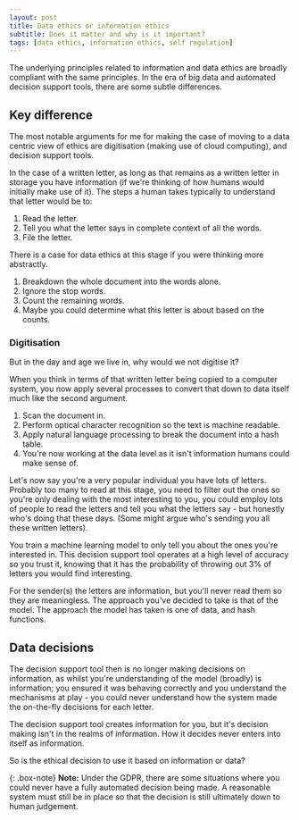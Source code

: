 ```yaml
---
layout: post
title: Data ethics or information ethics
subtitle: Does it matter and why is it important?
tags: [data ethics, information ethics, self regulation]
---
```


The underlying principles related to information and data ethics are broadly compliant with the same principles. In the era of big data and automated decision support tools, there are some subtle differences.

## Key difference

The most notable arguments for me for making the case of moving to a data centric view of ethics are digitisation (making use of cloud computing), and decision support tools.

In the case of a written letter, as long as that remains as a written letter in storage you have information (if we're thinking of how humans would initially make use of it). The steps a human takes typically to understand that letter would be to:

1. Read the letter.
2. Tell you what the letter says in complete context of all the words.
3. File the letter.

There is a case for data ethics at this stage if you were thinking more abstractly.

1. Breakdown the whole document into the words alone.
2. Ignore the stop words.
3. Count the remaining words.
4. Maybe you could determine what this letter is about based on the counts.

### Digitisation
But in the day and age we live in, why would we not digitise it?

When you think in terms of that written letter being copied to a computer system, you now apply several processes to convert that down to data itself much like the second argument.

1. Scan the document in.
2. Perform optical character recognition so the text is machine readable.
3. Apply natural language processing to break the document into a hash table.
4. You're now working at the data level as it isn't information humans could make sense of.

Let's now say you're a very popular individual you have lots of letters. Probably too many to read at this stage, you need to filter out the ones so you're only dealing with the most interesting to you, you could employ lots of people to read the letters and tell you what the letters say - but honestly who's doing that these days. (Some might argue who's sending you all these written letters).

You train a machine learning model to only tell you about the ones you're interested in. This decision support tool operates at a high level of accuracy so you trust it, knowing that it has the probability of throwing out 3% of letters you would find interesting.

For the sender(s) the letters are information, but you'll never read them so they are meaningless. The approach you've decided to take is that of the model. The approach the model has taken is one of data, and hash functions.

## Data decisions

The decision support tool then is no longer making decisions on information, as whilst you're understanding of the model (broadly) is information; you ensured it was behaving correctly and you understand the mechanisms at play - you could never understand how the system made the on-the-fly decisions for each letter.

The decision support tool creates information for you, but it's decision making isn't in the realms of information. How it decides never enters into itself as information.

So is the ethical decision to use it based on information or data?

{: .box-note}
**Note:** Under the GDPR, there are some situations where you could never have a fully automated decision being made. A reasonable system must still be in place so that the decision is still ultimately down to human judgement.